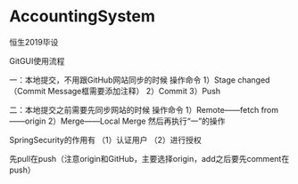 # AccountingSystem
恒生2019毕设

GitGUI使用流程

一：本地提交，不用跟GitHub网站同步的时候
操作命令
1）Stage changed（Commit Message框需要添加注释）
2）Commit
3）Push

二：本地提交之前需要先同步网站的时候
操作命令
1）Remote——fetch from——origin
2）Merge——Local Merge
然后再执行“一”的操作

SpringSecurity的作用有
（1）认证用户
（2）进行授权

先pull在push（注意origin和GitHub，主要选择origin，add之后要先comment在push）
